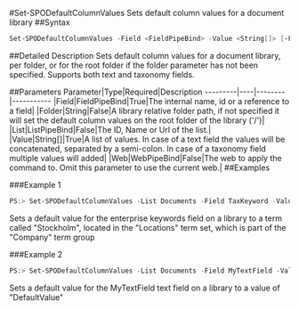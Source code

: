 #Set-SPODefaultColumnValues
Sets default column values for a document library
##Syntax
```powershell
Set-SPODefaultColumnValues -Field <FieldPipeBind> -Value <String[]> [-Folder <String>] [-Web <WebPipeBind>] [-List <ListPipeBind>]
```


##Detailed Description
Sets default column values for a document library, per folder, or for the root folder if the folder parameter has not been specified. Supports both text and taxonomy fields.

##Parameters
Parameter|Type|Required|Description
---------|----|--------|-----------
|Field|FieldPipeBind|True|The internal name, id or a reference to a field|
|Folder|String|False|A library relative folder path, if not specified it will set the default column values on the root folder of the library ('/')|
|List|ListPipeBind|False|The ID, Name or Url of the list.|
|Value|String[]|True|A list of values. In case of a text field the values will be concatenated, separated by a semi-colon. In case of a taxonomy field multiple values will added|
|Web|WebPipeBind|False|The web to apply the command to. Omit this parameter to use the current web.|
##Examples

###Example 1
```powershell
PS:> Set-SPODefaultColumnValues -List Documents -Field TaxKeyword -Value "Company|Locations|Stockholm"
```
Sets a default value for the enterprise keywords field on a library to a term called "Stockholm", located in the "Locations" term set, which is part of the "Company" term group

###Example 2
```powershell
PS:> Set-SPODefaultColumnValues -List Documents -Field MyTextField -Value "DefaultValue"
```
Sets a default value for the MyTextField text field on a library to a value of "DefaultValue"

